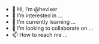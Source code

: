 - 👋 Hi, I’m @hevixer
- 👀 I’m interested in ...
- 🌱 I’m currently learning ...
- 💞️ I’m looking to collaborate on ...
- 📫 How to reach me ...

<!---
hevixer/hevixer is a ✨ special ✨ repository because its `README.md` (this file) appears on your GitHub profile.
You can click the Preview link to take a look at your changes.
--->
